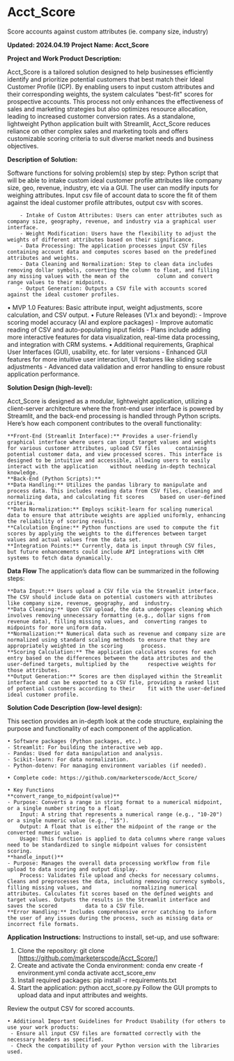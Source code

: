 # Acct_Score
Score accounts against custom attributes (ie. company size, industry)

**Updated: 2024.04.19**
**Project Name: Acct_Score**

**Project and Work Product Description:**

Acct_Score is a tailored solution designed to help businesses efficiently identify and prioritize potential customers that best match their Ideal Customer Profile (ICP). By enabling users to input custom attributes and their corresponding weights, the system calculates "best-fit" scores for prospective accounts. This process not only enhances the effectiveness of sales and marketing strategies but also optimizes resource allocation, leading to increased customer conversion rates. As a standalone, lightweight Python application built with Streamlit, Acct_Score reduces reliance on other complex sales and marketing tools and offers customizable scoring criteria to suit diverse market needs and business objectives.

**Description of Solution:**

Software functions for solving problem(s) step by step: Python script that will be able to intake custom ideal customer profile attributes like company size, geo, revenue, industry, etc via a GUI. The user can modify inputs for weighing attributes. Input csv file of account data to score the fit of them against the ideal customer profile attributes, output csv with scores.

		- Intake of Custom Attributes: Users can enter attributes such as company size, geography, revenue, and industry via a graphical user interface.
		- Weight Modification: Users have the flexibility to adjust the weights of different attributes based on their significance.
		- Data Processing: The application processes input CSV files containing account data and computes scores based on the predefined attributes and weights.
  		- Data Cleaning and Normalization: Step to clean data includes removing dollar symbols, converting the column to float, and filling any missing values with the mean of the 		column and convert range values to their midpoints.
		- Output Generation: Outputs a CSV file with accounts scored against the ideal customer profiles.
  
• MVP 1.0 Features: Basic attribute input, weight adjustments, score calculation, and CSV output.
• Future Releases (V1.x and beyond): 
 		- Improve scoring model accuracy (AI and explore packages)
   		- Improve automatic reading of CSV and auto-populating input fields
 		- Plans include adding more interactive features for data visualization, real-time data processing, and integration with CRM systems.
 • Additional requirements, Graphical User Interfaces (GUI), usability, etc. for later versions
     		- Enhanced GUI features for more intuitive user interaction, UI features like sliding scale adjustments
 		- Advanced data validation and error handling to ensure robust application performance.
    
**Solution Design (high-level):**

Acct_Score is designed as a modular, lightweight application, utilizing a client-server architecture where the front-end user interface is powered by Streamlit, and the back-end processing is handled through Python scripts. Here’s how each component contributes to the overall functionality:

	**Front-End (Streamlit Interface):** Provides a user-friendly graphical interface where users can input target values and weights for various customer attributes, upload CSV files 	containing potential customer data, and view processed scores. This interface is designed to be intuitive and accessible, allowing users to easily interact with the application 	without needing in-depth technical knowledge.
	**Back-End (Python Scripts):**
	**Data Handling:** Utilizes the pandas library to manipulate and process data. This includes reading data from CSV files, cleaning and normalizing data, and calculating fit scores 	based on user-defined criteria.
	**Data Normalization:** Employs scikit-learn for scaling numerical data to ensure that attribute weights are applied uniformly, enhancing the reliability of scoring results.
	**Calculation Engine:** Python functions are used to compute the fit scores by applying the weights to the differences between target values and actual values from the data set.
	**Integration Points:** Currently, data is input through CSV files, but future enhancements could include API integrations with CRM systems to fetch data dynamically.

**Data Flow**
The application’s data flow can be summarized in the following steps:

	**Data Input:** Users upload a CSV file via the Streamlit interface. The CSV should include data on potential customers with attributes like company size, revenue, geography, and 	industry.
	**Data Cleaning:** Upon CSV upload, the data undergoes cleaning which involves removing unnecessary formatting (e.g., dollar signs from revenue data), filling missing values, and 	converting ranges to midpoints for more uniform data.
	**Normalization:** Numerical data such as revenue and company size are normalized using standard scaling methods to ensure that they are appropriately weighted in the scoring 		process.
	**Scoring Calculation:** The application calculates scores for each entry based on the differences between the data attributes and the user-defined targets, multiplied by the 		respective weights for those attributes.
	**Output Generation:** Scores are then displayed within the Streamlit interface and can be exported to a CSV file, providing a ranked list of potential customers according to their 	fit with the user-defined ideal customer profile.

**Solution Code Description (low-level design):**

This section provides an in-depth look at the code structure, explaining the purpose and functionality of each component of the application.
 
    • Software packages (Python packages, etc.)
	- Streamlit: For building the interactive web app.
	- Pandas: Used for data manipulation and analysis.
	- Scikit-learn: For data normalization.
	- Python-dotenv: For managing environment variables (if needed).

	• Complete code: https://github.com/marketerscode/Acct_Score/

    • Key Functions
	**convert_range_to_midpoint(value)**
	- Purpose: Converts a range in string format to a numerical midpoint, or a single number string to a float.
		Input: A string that represents a numerical range (e.g., "10-20") or a single numeric value (e.g., "15").
		Output: A float that is either the midpoint of the range or the converted numeric value.
		Usage: This function is applied to data columns where range values need to be standardized to single midpoint values for consistent scoring.
	**handle_input()**
	- Purpose: Manages the overall data processing workflow from file upload to data scoring and output display.
		Process: Validates file upload and checks for necessary columns. Cleans and preprocesses the data, including removing currency symbols, filling missing values, and 			normalizing numerical attributes. Calculates fit scores based on the defined weights and target values. Outputs the results in the Streamlit interface and saves the scored 		data to a CSV file.
	**Error Handling:** Includes comprehensive error catching to inform the user of any issues during the process, such as missing data or incorrect file formats.
    
**Application Instructions:**
        Instructions to install, set-up, and use software:
1. Clone the repository:
	git clone [https://github.com/marketerscode/Acct_Score/]
2. Create and activate the Conda environment:
	conda env create -f environment.yml
	conda activate acct_score_env
3. Install required packages:
	pip install -r requirements.txt
4. Start the application:
	python acct_score.py
Follow the GUI prompts to upload data and input attributes and weights.

Review the output CSV for scored accounts.
            
    • Additional Important Guidelines for Product Usability (for others to use your work products:
	 - Ensure all input CSV files are formatted correctly with the necessary headers as specified.
	 - Check the compatibility of your Python version with the libraries used.
